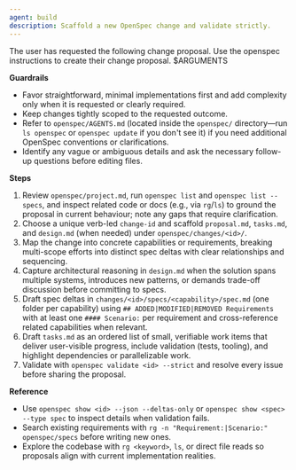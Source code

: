 ```yaml
---
agent: build
description: Scaffold a new OpenSpec change and validate strictly.
---
```


The user has requested the following change proposal. Use the openspec
instructions to create their change proposal. <UserRequest> $ARGUMENTS
</UserRequest>

<!-- OPENSPEC:START -->

**Guardrails**

- Favor straightforward, minimal implementations first and add complexity only
  when it is requested or clearly required.
- Keep changes tightly scoped to the requested outcome.
- Refer to `openspec/AGENTS.md` (located inside the `openspec/` directory—run
  `ls openspec` or `openspec update` if you don't see it) if you need additional
  OpenSpec conventions or clarifications.
- Identify any vague or ambiguous details and ask the necessary follow-up
  questions before editing files.

**Steps**

1. Review `openspec/project.md`, run `openspec list` and
   `openspec list --specs`, and inspect related code or docs (e.g., via
   `rg`/`ls`) to ground the proposal in current behaviour; note any gaps that
   require clarification.
2. Choose a unique verb-led `change-id` and scaffold `proposal.md`, `tasks.md`,
   and `design.md` (when needed) under `openspec/changes/<id>/`.
3. Map the change into concrete capabilities or requirements, breaking
   multi-scope efforts into distinct spec deltas with clear relationships and
   sequencing.
4. Capture architectural reasoning in `design.md` when the solution spans
   multiple systems, introduces new patterns, or demands trade-off discussion
   before committing to specs.
5. Draft spec deltas in `changes/<id>/specs/<capability>/spec.md` (one folder
   per capability) using `## ADDED|MODIFIED|REMOVED Requirements` with at least
   one `#### Scenario:` per requirement and cross-reference related capabilities
   when relevant.
6. Draft `tasks.md` as an ordered list of small, verifiable work items that
   deliver user-visible progress, include validation (tests, tooling), and
   highlight dependencies or parallelizable work.
7. Validate with `openspec validate <id> --strict` and resolve every issue
   before sharing the proposal.

**Reference**

- Use `openspec show <id> --json --deltas-only` or
  `openspec show <spec> --type spec` to inspect details when validation fails.
- Search existing requirements with
  `rg -n "Requirement:|Scenario:" openspec/specs` before writing new ones.
- Explore the codebase with `rg <keyword>`, `ls`, or direct file reads so
proposals align with current implementation realities.
<!-- OPENSPEC:END -->
